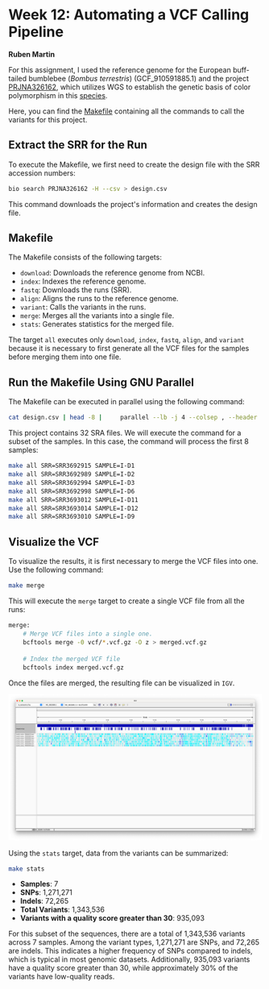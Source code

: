 
# Week 12: Automating a VCF Calling Pipeline
**Ruben Martin**

For this assignment, I used the reference genome for the European buff-tailed bumblebee (*Bombus terrestris*) (GCF_910591885.1) and the project [PRJNA326162](https://www.ncbi.nlm.nih.gov/bioproject/PRJNA326162/), which utilizes WGS to establish the genetic basis of color polymorphism in this [species](https://www.nature.com/articles/s41598-021-87194-y). 

Here, you can find the [Makefile](https://github.com/B-ruben95/Bioinformatic/blob/main/HW12/Makefile) containing all the commands to call the variants for this project.

## Extract the SRR for the Run

To execute the Makefile, we first need to create the design file with the SRR accession numbers:

```bash
bio search PRJNA326162 -H --csv > design.csv
```
This command downloads the project's information and creates the design file.

## Makefile
The Makefile consists of the following targets:
* `download`: Downloads the reference genome from NCBI.
* `index`: Indexes the reference genome.
* `fastq`: Downloads the runs (SRR).
* `align`: Aligns the runs to the reference genome.
* `variant`: Calls the variants in the runs.
* `merge`: Merges all the variants into a single file.
* `stats`: Generates statistics for the merged file.

The target `all` executes only `download`, `index`, `fastq`, `align`, and `variant` because it is necessary to first generate all the VCF files for the samples before merging them into one file.

## Run the Makefile Using GNU Parallel
The Makefile can be executed in parallel using the following command:

```bash
cat design.csv | head -8 |     parallel --lb -j 4 --colsep , --header :     make all SRA={run_accession} SAMPLE={sample_alias}
```
This project contains 32 SRA files. We will execute the command for a subset of the samples. In this case, the command will process the first 8 samples:

```bash
make all SRR=SRR3692915 SAMPLE=I-D1
make all SRR=SRR3692989 SAMPLE=I-D2
make all SRR=SRR3692994 SAMPLE=I-D3
make all SRR=SRR3692998 SAMPLE=I-D6
make all SRR=SRR3693012 SAMPLE=I-D11
make all SRR=SRR3693014 SAMPLE=I-D12
make all SRR=SRR3693010 SAMPLE=I-D9
```

## Visualize the VCF

To visualize the results, it is first necessary to merge the VCF files into one. Use the following command:

```bash
make merge
```
This will execute the `merge` target to create a single VCF file from all the runs:

```bash
merge:
    # Merge VCF files into a single one.
    bcftools merge -0 vcf/*.vcf.gz -O z > merged.vcf.gz

    # Index the merged VCF file
    bcftools index merged.vcf.gz
```
Once the files are merged, the resulting file can be visualized in `IGV`.

![IGV](https://github.com/B-ruben95/Bioinformatic/blob/main/HW12/Image/Screenshot%202024-11-30%20at%2012.27.34.png?raw=true)

Using the `stats` target, data from the variants can be summarized:

```bash
make stats
```
* **Samples**: 7
* **SNPs**: 1,271,271
* **Indels**: 72,265
* **Total Variants**: 1,343,536
* **Variants with a quality score greater than 30**: 935,093

For this subset of the sequences, there are a total of 1,343,536 variants across 7 samples. Among the variant types, 1,271,271 are SNPs, and 72,265 are indels. This indicates a higher frequency of SNPs compared to indels, which is typical in most genomic datasets. Additionally, 935,093 variants have a quality score greater than 30, while approximately 30% of the variants have low-quality reads.
